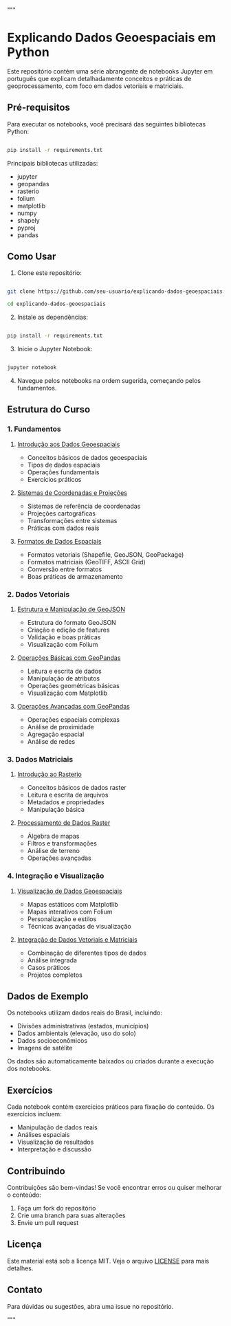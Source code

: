 
"""

# Explicando Dados Geoespaciais em Python

Este repositório contém uma série abrangente de notebooks Jupyter em português que explicam detalhadamente conceitos e práticas de geoprocessamento, com foco em dados vetoriais e matriciais.

## Pré-requisitos

Para executar os notebooks, você precisará das seguintes bibliotecas Python:

```bash

pip install -r requirements.txt

```

Principais bibliotecas utilizadas:

- jupyter
- geopandas
- rasterio
- folium
- matplotlib
- numpy
- shapely
- pyproj
- pandas

## Como Usar

1. Clone este repositório:

```bash

git clone https://github.com/seu-usuario/explicando-dados-geoespaciais.git

cd explicando-dados-geoespaciais

```

2. Instale as dependências:

```bash

pip install -r requirements.txt

```

3. Inicie o Jupyter Notebook:

```bash

jupyter notebook

```

4. Navegue pelos notebooks na ordem sugerida, começando pelos fundamentos.

## Estrutura do Curso

### 1. Fundamentos

1. [Introdução aos Dados Geoespaciais](notebooks/1_fundamentos/01_introducao_dados_geoespaciais.ipynb)

   - Conceitos básicos de dados geoespaciais
   - Tipos de dados espaciais
   - Operações fundamentais
   - Exercícios práticos
2. [Sistemas de Coordenadas e Projeções](notebooks/1_fundamentos/02_sistemas_coordenadas_projecoes.ipynb)

   - Sistemas de referência de coordenadas
   - Projeções cartográficas
   - Transformações entre sistemas
   - Práticas com dados reais
3. [Formatos de Dados Espaciais](notebooks/1_fundamentos/03_formatos_dados_espaciais.ipynb)

   - Formatos vetoriais (Shapefile, GeoJSON, GeoPackage)
   - Formatos matriciais (GeoTIFF, ASCII Grid)
   - Conversão entre formatos
   - Boas práticas de armazenamento

### 2. Dados Vetoriais

1. [Estrutura e Manipulação de GeoJSON](notebooks/2_dados_vetoriais/01_geojson_estrutura_manipulacao.ipynb)

   - Estrutura do formato GeoJSON
   - Criação e edição de features
   - Validação e boas práticas
   - Visualização com Folium
2. [Operações Básicas com GeoPandas](notebooks/2_dados_vetoriais/02_operacoes_basicas_geopandas.ipynb)

   - Leitura e escrita de dados
   - Manipulação de atributos
   - Operações geométricas básicas
   - Visualização com Matplotlib
3. [Operações Avançadas com GeoPandas](notebooks/2_dados_vetoriais/03_operacoes_avancadas_geopandas.ipynb)

   - Operações espaciais complexas
   - Análise de proximidade
   - Agregação espacial
   - Análise de redes

### 3. Dados Matriciais

1. [Introdução ao Rasterio](notebooks/3_dados_matriciais/01_introducao_rasterio.ipynb)

   - Conceitos básicos de dados raster
   - Leitura e escrita de arquivos
   - Metadados e propriedades
   - Manipulação básica
2. [Processamento de Dados Raster](notebooks/3_dados_matriciais/02_processamento_dados_raster.ipynb)

   - Álgebra de mapas
   - Filtros e transformações
   - Análise de terreno
   - Operações avançadas

### 4. Integração e Visualização

1. [Visualização de Dados Geoespaciais](notebooks/4_integracao_visualizacao/01_visualizacao_dados_geoespaciais.ipynb)

   - Mapas estáticos com Matplotlib
   - Mapas interativos com Folium
   - Personalização e estilos
   - Técnicas avançadas de visualização
2. [Integração de Dados Vetoriais e Matriciais](notebooks/4_integracao_visualizacao/02_integracao_dados_vetoriais_matriciais.ipynb)

   - Combinação de diferentes tipos de dados
   - Análise integrada
   - Casos práticos
   - Projetos completos

## Dados de Exemplo

Os notebooks utilizam dados reais do Brasil, incluindo:

- Divisões administrativas (estados, municípios)
- Dados ambientais (elevação, uso do solo)
- Dados socioeconômicos
- Imagens de satélite

Os dados são automaticamente baixados ou criados durante a execução dos notebooks.

## Exercícios

Cada notebook contém exercícios práticos para fixação do conteúdo. Os exercícios incluem:

- Manipulação de dados reais
- Análises espaciais
- Visualização de resultados
- Interpretação e discussão

## Contribuindo

Contribuições são bem-vindas! Se você encontrar erros ou quiser melhorar o conteúdo:

1. Faça um fork do repositório
2. Crie uma branch para suas alterações
3. Envie um pull request

## Licença

Este material está sob a licença MIT. Veja o arquivo [LICENSE](LICENSE) para mais detalhes.

## Contato

Para dúvidas ou sugestões, abra uma issue no repositório.

"""

